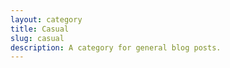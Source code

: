 ```yaml
---
layout: category
title: Casual 
slug: casual
description: A category for general blog posts.
---
```


